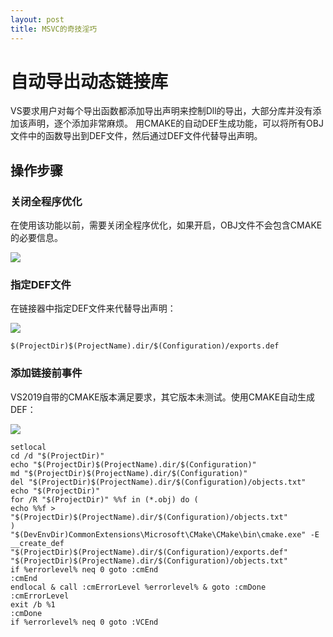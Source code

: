 ```yaml
---
layout: post
title: MSVC的奇技淫巧
---
```


# 自动导出动态链接库

VS要求用户对每个导出函数都添加导出声明来控制Dll的导出，大部分库并没有添加该声明，逐个添加非常麻烦。
用CMAKE的自动DEF生成功能，可以将所有OBJ文件中的函数导出到DEF文件，然后通过DEF文件代替导出声明。

## 操作步骤

### 关闭全程序优化

在使用该功能以前，需要关闭全程序优化，如果开启，OBJ文件不会包含CMAKE的必要信息。

![](https://fishhe.github.io/assets/img/markdown-img-paste-20210111170010999.png)

### 指定DEF文件

在链接器中指定DEF文件来代替导出声明：

![](https://fishhe.github.io/assets/img/markdown-img-paste-2021011117014396.png)

```
$(ProjectDir)$(ProjectName).dir/$(Configuration)/exports.def
```

### 添加链接前事件

VS2019自带的CMAKE版本满足要求，其它版本未测试。使用CMAKE自动生成DEF：

![](https://fishhe.github.io/assets/img/markdown-img-paste-20210111170259621.png)

```
setlocal
cd /d "$(ProjectDir)"
echo "$(ProjectDir)$(ProjectName).dir/$(Configuration)"
md "$(ProjectDir)$(ProjectName).dir/$(Configuration)"
del "$(ProjectDir)$(ProjectName).dir/$(Configuration)/objects.txt"
echo "$(ProjectDir)"
for /R "$(ProjectDir)" %%f in (*.obj) do (
echo %%f > "$(ProjectDir)$(ProjectName).dir/$(Configuration)/objects.txt"
)
"$(DevEnvDir)CommonExtensions\Microsoft\CMake\CMake\bin\cmake.exe" -E __create_def "$(ProjectDir)$(ProjectName).dir/$(Configuration)/exports.def" "$(ProjectDir)$(ProjectName).dir/$(Configuration)/objects.txt"
if %errorlevel% neq 0 goto :cmEnd
:cmEnd
endlocal & call :cmErrorLevel %errorlevel% & goto :cmDone
:cmErrorLevel
exit /b %1
:cmDone
if %errorlevel% neq 0 goto :VCEnd
```
